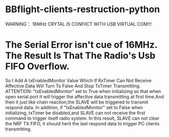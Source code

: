 # BBflight-clients-restruction-python

WARNING：
  16MHz CRYTAL IS CONFIlCT WITH USB VIRTUAL COM!!!
# The Serial Error isn't cue of 16MHz. The Result Is That The Radio's Usb FIFO Overflow.
 So I Add A txEnabledMonitor Value Which If RxTimer Can Not Receive Affective Data Will Turn
 To False And Stop TxTimer Transmitting.
 ATTENTION: "txEnabledMonitor" set to True when initializing so that when open serial port it
 will trigger the affective data transmitting at first time.And then it just like chain
 reaction,the SLAVE will be triggered to transmit respond data.
 In addition, if "txEnabledMonitor" set to False when initializing, txTimer be disabled,and SLAVE
 can not receive the first command to trigger itself radio system. In this result, SLAVE can
 not clear the NRF TX FIFO, it should herit the last respond data to trigger PC clients transmitting.